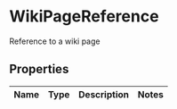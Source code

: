 

# WikiPageReference

Reference to a wiki page

## Properties

Name | Type | Description | Notes
------------ | ------------- | ------------- | -------------



